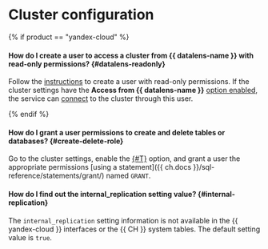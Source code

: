 # Cluster configuration

{% if product == "yandex-cloud" %}

#### How do I create a user to access a cluster from {{ datalens-name }} with read-only permissions? {#datalens-readonly}

Follow the [instructions](../../managed-clickhouse/operations/cluster-users.md#example-create-readonly-user) to create a user with read-only permissions. If the cluster settings have the **Access from {{ datalens-name }}** [option enabled](../../managed-clickhouse/operations/update.md#change-additional-settings), the service can [connect](../../managed-clickhouse/operations/datalens-connect.md#create-connector) to the cluster through this user.

{% endif %}


#### How do I grant a user permissions to create and delete tables or databases? {#create-delete-role}

Go to the cluster settings, enable the [{#T}](../../managed-clickhouse/operations/cluster-users.md#sql-user-management) option, and grant a user the appropriate permissions [using a statement]({{ ch.docs }}/sql-reference/statements/grant/) named `GRANT`.

#### How do I find out the internal_replication setting value? {#internal-replication}

The `internal_replication` setting information is not available in the {{ yandex-cloud }} interfaces or the {{ CH }} system tables. The default setting value is `true`.
